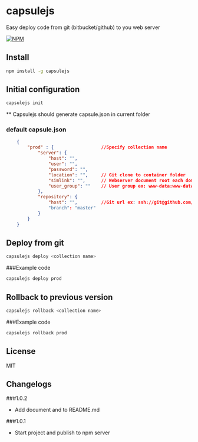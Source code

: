 capsulejs
=========

Easy deploy code from git (bitbucket/github) to you web server

[![NPM](https://nodei.co/npm/capsulejs.png)](https://nodei.co/npm/capsulejs/)


Install
---

```sh
npm install -g capsulejs
```

Initial configuration
---
```sh
capsulejs init
```

** Capsulejs should generate capsule.json in current folder
### default capsule.json

```json
    {
        "prod" : {                  //Specify collection name
            "server": {
                "host": "",
                "user": "",
                "password": "",
                "location": "",     // Git clone to container folder
                "simlink": "",      // Webserver document root each domain
                "user_group": ""    // User group ex: www-data:www-data
            },
            "repository": {
                "host": "",         //Git url ex: ssh://git@github.com/foo/bar.git
                "branch": "master"
            }
        }
    }
```

Deploy from git
---
```sh
capsulejs deploy <collection name>
```
###Example code

```sh
capsulejs deploy prod
```

Rollback to previous version
---
```sh
capsulejs rollback <collection name>
```

###Example code
```sh
capsulejs rollback prod
```


License
---

MIT

Changelogs
---
###1.0.2
- Add document and to README.md

###1.0.1
- Start project and publish to npm server
